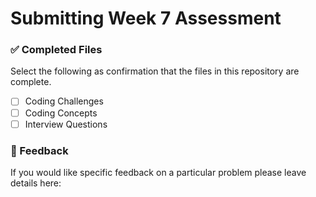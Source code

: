 # Submitting Week 7 Assessment

### ✅ Completed Files

Select the following as confirmation that the files in this repository are complete.

- [ ] Coding Challenges
- [ ] Coding Concepts
- [ ] Interview Questions

### 📝 Feedback

If you would like specific feedback on a particular problem please leave details here:
